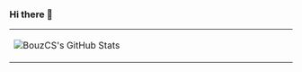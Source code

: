 ### Hi there 👋

<!--
**BouzCS/BouzCS** is a ✨ _special_ ✨ repository because its `README.md` (this file) appears on your GitHub profile.

Here are some ideas to get you started:

- 🔭 I’m currently working on ...
- 🌱 I’m currently learning ...
- 👯 I’m looking to collaborate on ...
- 🤔 I’m looking for help with ...
- 💬 Ask me about ...
- 📫 How to reach me: ...
- 😄 Pronouns: ...
- ⚡ Fun fact: ...
-->


<table width="800px">
<tr>

<td valign="top" width="40%">
  
![BouzCS's GitHub Stats](https://github-readme-stats.vercel.app/api?username=BouzCS&show_icons=true&hide_border=true&icon_color=586069&title_color=a0a9af)

</td>
